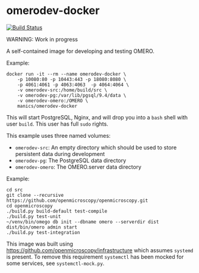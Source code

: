 omerodev-docker
===============

[![Build Status](https://travis-ci.org/manics/omerodev-docker.svg)](https://travis-ci.org/manics/omerodev-docker)

WARNING: Work in progress

A self-contained image for developing and testing OMERO.

Example:

    docker run -it --rm --name omerodev-docker \
        -p 10080:80 -p 10443:443 -p 18080:8080 \
        -p 4061:4061 -p 4063:4063  -p 4064:4064 \
        -v omerodev-src:/home/build/src \
        -v omerodev-pg:/var/lib/pgsql/9.4/data \
        -v omerodev-omero:/OMERO \
        manics/omerodev-docker

This will start PostgreSQL, Nginx, and will drop you into a `bash` shell with user `build`.
This user has full `sudo` rights.

This example uses three named volumes:
- `omerodev-src`: An empty directory which should be used to store persistent data during development
- `omerodev-pg`: The PostgreSQL data directory
- `omerodev-omero`: The OMERO.server data directory

Example:

    cd src
    git clone --recursive https://github.com/openmicroscopy/openmicroscopy.git
    cd openmicroscopy
    ./build.py build-default test-compile
    ./build.py test-unit
    ~/venv/bin/omego db init --dbname omero --serverdir dist
    dist/bin/omero admin start
    ./build.py test-integration

This image was built using https://github.com/openmicroscopy/infrastructure which assumes `systemd` is present.
To remove this requirement `systemctl` has been mocked for some services, see `systemctl-mock.py`.
